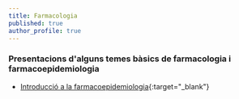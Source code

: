 ```yaml
---
title: Farmacologia
published: true
author_profile: true
---
```

### Presentacions d'alguns temes bàsics de farmacologia i farmacoepidemiologia
- [Introducció a la farmacoepidemiologia](https://jepcastel.github.io/presentacions/slides-farmacoepidemiologia.html){:target="_blank"}
